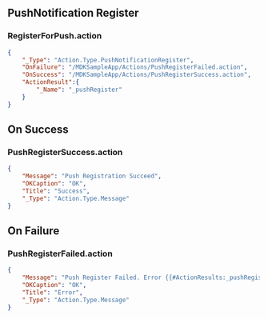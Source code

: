 ## PushNotification Register

### RegisterForPush.action

```json
{
    "_Type": "Action.Type.PushNotificationRegister",
	"OnFailure": "/MDKSampleApp/Actions/PushRegisterFailed.action",
	"OnSuccess": "/MDKSampleApp/Actions/PushRegisterSuccess.action",
	"ActionResult":{
		"_Name": "_pushRegister"
	}
}
```

## On Success

### PushRegisterSuccess.action

```json
{
	"Message": "Push Registration Succeed",
	"OKCaption": "OK",
	"Title": "Success",
	"_Type": "Action.Type.Message"
}
```

## On Failure

### PushRegisterFailed.action

```json
{
	"Message": "Push Register Failed. Error {{#ActionResults:_pushRegister/#Property:error}}",
	"OKCaption": "OK",
	"Title": "Error",
	"_Type": "Action.Type.Message"
}
```